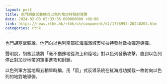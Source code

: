 ```yaml
---
layout: post
title: 也門胡塞武裝稱向以色列埃拉特發射導彈
date: 2024-02-03 05:33:36.000000000 +08:00
link: https://news.rthk.hk/rthk/ch/component/k2/1738995-20240203.htm
categories: rthk
---
```


也門胡塞武裝說，他們向以色列南部紅海海濱城市埃拉特發射數枚彈道導彈。

聲明說，胡塞武裝將「毫不猶豫地從海上和陸地」對以色列發動攻擊，直到以色列停止對加沙地帶的軍事進攻和封鎖。

以色列軍方當地周五稍早時稱，用「箭」式反導系統在紅海成功攔截一枚射向以色列的地對地導彈。
　
